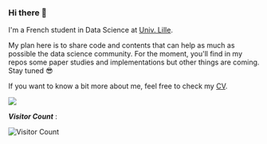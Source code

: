 ### Hi there 👋

I'm a French student in Data Science at [Univ. Lille](https://sciences-technologies.univ-lille.fr/mathematiques/formation/master-mention-sciences-des-donnees/). 

My plan here is to share code and contents that can help as much as possible the data science community. For the moment, you'll find in my repos some paper studies and implementations but other things are coming. Stay tuned 😎

If you want to know a bit more about me, feel free to check my [CV](https://ronyabecidan.github.io/CV/).

[![](https://github-readme-stats.vercel.app/api?username=RonyAbecidan&show_icons=true&theme=algolia&hide=stars,contribs&custom_title=Stats)](https://github.com/anuraghazra/github-readme-stats)

**_Visitor Count_** :

![Visitor Count](https://profile-counter.glitch.me/{RonyAbecidan}/count.svg)

<!--
**RonyAbecidan/RonyAbecidan** is a ✨ _special_ ✨ repository because its `README.md` (this file) appears on your GitHub profile.

Here are some ideas to get you started:

- 🔭 I’m currently working on ...
- 🌱 I’m currently learning ...
- 👯 I’m looking to collaborate on ...
- 🤔 I’m looking for help with ...
- 💬 Ask me about ...
- 📫 How to reach me: ...
- 😄 Pronouns: ...
- ⚡ Fun fact: ...
-->
